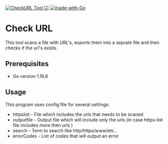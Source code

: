 [![CheckURL Tool CI](https://github.com/kobi86/CheckUrl/actions/workflows/go.yml/badge.svg)](https://github.com/kobi86/CheckUrl/actions/workflows/go.yml)
[![made-with-Go](https://img.shields.io/badge/Made%20with-Go-1f425f.svg)](http://golang.org)

# Check URL

This tool scans a file with URL's, exports them into a seprate file and then checks if the url's exists. 

## Prerequisites  

- Go version 1.16.6

## Usage 

This program uses config file for several settings: 

- httpslist - File which includes the urls that needs to be scaned 
- outputfile - Output file which will  include only the urls (in case https-list file includes more then urls )
- search - Term to search like http/https/www/etc.. 
- errorCodes - List of codes that will output an error 

